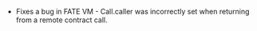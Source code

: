 * Fixes a bug in FATE VM - Call.caller was incorrectly set when returning from a remote contract call.
